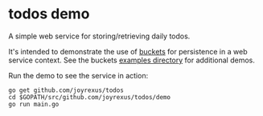 # todos demo

A simple web service for storing/retrieving daily todos.

It's intended to demonstrate the use of [buckets](https://github.com/joyrexus/buckets) for persistence in a web service context.  See the buckets [examples directory](https://github.com/joyrexus/buckets/examples) for additional demos.

Run the demo to see the service in action:

    go get github.com/joyrexus/todos
    cd $GOPATH/src/github.com/joyrexus/todos/demo
    go run main.go
